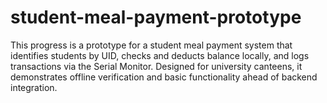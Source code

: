 # student-meal-payment-prototype
This progress is a prototype for a student meal payment system that identifies students by UID, checks and deducts balance locally, and logs transactions via the Serial Monitor. Designed for university canteens, it demonstrates offline verification and basic functionality ahead of backend integration.
